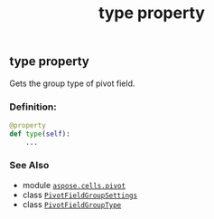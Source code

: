 ﻿---
title: type property
second_title: Aspose.Cells for Python via .NET API References
description: 
type: docs
weight: 30
url: /aspose.cells.pivot/pivotfieldgroupsettings/type/
is_root: false
---

## type property


Gets the group type of pivot field.
### Definition:
```python
@property
def type(self):
    ...
```

### See Also
* module [`aspose.cells.pivot`](../../)
* class [`PivotFieldGroupSettings`](/cells/python-net/aspose.cells.pivot/pivotfieldgroupsettings)
* class [`PivotFieldGroupType`](/cells/python-net/aspose.cells.pivot/pivotfieldgrouptype)
